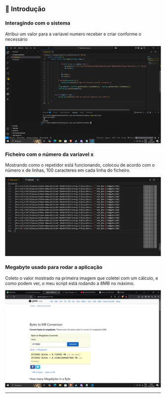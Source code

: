 ## 📝 Introdução

### Interagindo com o sistema
Atribui um valor para a variavel numero receber e criar conforme o necessário

![Imagem 1](https://github.com/yuri091107/Optmized-Java/blob/main/imagem%201.jpeg?raw=true)

### Ficheiro com o número da variavel x
Mostrando como o repetidor está funcionando, colocou de acordo com o número x de linhas, 100 caracteres em cada linha do ficheiro.

![Imagem 2](https://github.com/yuri091107/Optmized-Java/blob/main/imagem%202.jpeg?raw=true)

### Megabyte usado para rodar a aplicação
Coleto o valor mostrado na primeira imagem que coletei com um cálculo, e como podem ver, o meu script está rodando a 8MB no máximo.

![Imagem 3](https://github.com/yuri091107/Optmized-Java/blob/main/imagem%203.jpeg?raw=true)

---
